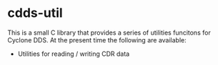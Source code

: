 # cdds-util
This is a small C library that provides a series of utilities funcitons for Cyclone DDS.
At the present time the following are available:

- Utilities for reading / writing CDR data

